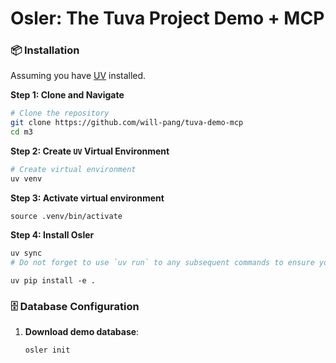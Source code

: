 # Osler: The Tuva Project Demo + MCP

### 📦 Installation

Assuming you have [UV](https://docs.astral.sh/uv/getting-started/installation/) installed.

**Step 1: Clone and Navigate**

```bash
# Clone the repository
git clone https://github.com/will-pang/tuva-demo-mcp
cd m3
```

**Step 2: Create `UV` Virtual Environment**

```bash
# Create virtual environment
uv venv
```

**Step 3: Activate virtual environment**

```
source .venv/bin/activate
```

**Step 4: Install Osler**

```bash
uv sync
# Do not forget to use `uv run` to any subsequent commands to ensure you're using the `uv` virtual environment
```

`uv pip install -e .`

### 🗄️ Database Configuration

1. **Download demo database**:
   ```bash
   osler init
   ```
